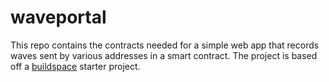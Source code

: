 # waveportal
This repo contains the contracts needed for a simple web app that records waves sent
by various addresses in a smart contract. The project is based off a [buildspace](https://buildspace.so/) starter
project.
